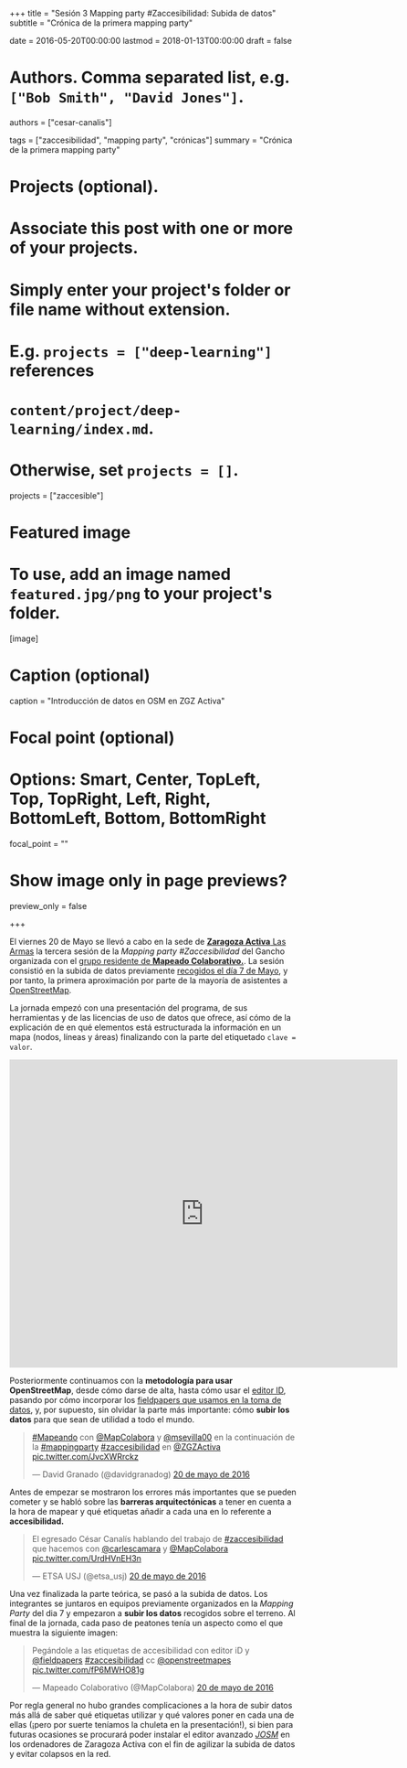 +++
title = "Sesión 3 Mapping party #Zaccesibilidad: Subida de datos"
subtitle = "Crónica de la primera mapping party"

date = 2016-05-20T00:00:00
lastmod = 2018-01-13T00:00:00
draft = false

# Authors. Comma separated list, e.g. `["Bob Smith", "David Jones"]`.
authors = ["cesar-canalis"]

tags = ["zaccesibilidad", "mapping party", "crónicas"]
summary = "Crónica de la primera mapping party"

# Projects (optional).
#   Associate this post with one or more of your projects.
#   Simply enter your project's folder or file name without extension.
#   E.g. `projects = ["deep-learning"]` references
#   `content/project/deep-learning/index.md`.
#   Otherwise, set `projects = []`.
projects = ["zaccesible"]

# Featured image
# To use, add an image named `featured.jpg/png` to your project's folder.
[image]
  # Caption (optional)
  caption = "Introducción de datos en OSM en ZGZ Activa"

  # Focal point (optional)
  # Options: Smart, Center, TopLeft, Top, TopRight, Left, Right, BottomLeft, Bottom, BottomRight
  focal_point = ""

  # Show image only in page previews?
  preview_only = false

+++

El viernes 20 de Mayo se llevó a cabo en la sede de [**Zaragoza Activa** Las Armas](http://www.openstreetmap.org/node/2353638893) la tercera sesión de la *Mapping party #Zaccesibilidad* del Gancho organizada con el [grupo residente de **Mapeado Colaborativo.**](/blog/2016/04/07/mapeado-colaborativo-zac.html). La sesión consistió en la subida de datos previamente [recogidos el día 7 de Mayo](/blog/2016/05/07/sesion-2-mapeado-colaborativo.html), y por tanto, la primera aproximación por parte de la mayoría de asistentes a [OpenStreetMap](http://openstreetmap.org).

La jornada empezó con una presentación del programa, de sus herramientas y de las licencias de uso de datos que ofrece, así cómo de la explicación de en qué elementos está estructurada la información en un mapa (nodos, líneas y áreas) finalizando con la parte del etiquetado  `clave = valor`.

<iframe src="https://docs.google.com/presentation/d/1fNkMubr5i3Smd2FoQPXXwhr8ZcG_9I_qPNKoyBx0NzA/embed?start=false&loop=false&delayms=3000" frameborder="0" width="680" height="539" allowfullscreen="true" mozallowfullscreen="true" webkitallowfullscreen="true"></iframe>

Posteriormente continuamos con la **metodología para usar OpenStreetMap**, desde cómo darse de alta, hasta cómo usar el [editor ID](https://wiki.openstreetmap.org/wiki/ID), pasando por cómo incorporar   los [fieldpapers que usamos en la toma de datos](http://fieldpapers.org/atlases/3mn0q95z), y, por supuesto, sin olvidar la parte más importante: cómo **subir los datos** para que sean de utilidad a todo el mundo.

<blockquote class="twitter-tweet" data-lang="es" data-width="550"><p lang="es" dir="ltr"><a href="https://twitter.com/hashtag/Mapeando?src=hash">#Mapeando</a> con <a href="https://twitter.com/MapColabora">@MapColabora</a> y <a href="https://twitter.com/msevilla00">@msevilla00</a> en la continuación de la <a href="https://twitter.com/hashtag/mappingparty?src=hash">#mappingparty</a> <a href="https://twitter.com/hashtag/zaccesibilidad?src=hash">#zaccesibilidad</a> en <a href="https://twitter.com/ZGZActiva">@ZGZActiva</a> <a href="https://t.co/JvcXWRrckz">pic.twitter.com/JvcXWRrckz</a></p>&mdash; David Granado (@davidgranadog) <a href="https://twitter.com/davidgranadog/status/733591340257185792">20 de mayo de 2016</a></blockquote>
<script async src="//platform.twitter.com/widgets.js" charset="utf-8"></script>

Antes de empezar se mostraron los errores más importantes que se pueden cometer y se habló sobre las **barreras arquitectónicas** a tener en cuenta a la hora de mapear y qué etiquetas añadir a cada una en lo referente a **accesibilidad.**

<blockquote class="twitter-tweet" data-lang="es" data-width="550"><p lang="es" dir="ltr">El egresado César Canalís hablando del trabajo de <a href="https://twitter.com/hashtag/zaccesibilidad?src=hash">#zaccesibilidad</a> que hacemos con <a href="https://twitter.com/carlescamara">@carlescamara</a> y <a href="https://twitter.com/MapColabora">@MapColabora</a> <a href="https://t.co/UrdHVnEH3n">pic.twitter.com/UrdHVnEH3n</a></p>&mdash; ETSA USJ (@etsa_usj) <a href="https://twitter.com/etsa_usj/status/733601045415239680">20 de mayo de 2016</a></blockquote>
<script async src="//platform.twitter.com/widgets.js" charset="utf-8"></script>

Una vez finalizada la parte teórica, se pasó a la subida de datos. Los integrantes se juntaros en equipos previamente organizados en la *Mapping Party* del dia 7 y empezaron a **subir los datos** recogidos sobre el terreno. Al final de la jornada, cada paso de peatones tenía un aspecto como el que muestra la siguiente imagen:

<blockquote class="twitter-tweet" data-lang="es" data-width="550"><p lang="es" dir="ltr">Pegándole a las etiquetas de accesibilidad con editor iD y <a href="https://twitter.com/fieldpapers">@fieldpapers</a>  <a href="https://twitter.com/hashtag/zaccesibilidad?src=hash">#zaccesibilidad</a> cc <a href="https://twitter.com/openstreetmapes">@openstreetmapes</a> <a href="https://t.co/fP6MWHO81g">pic.twitter.com/fP6MWHO81g</a></p>&mdash; Mapeado Colaborativo (@MapColabora) <a href="https://twitter.com/MapColabora/status/733623429673410561">20 de mayo de 2016</a></blockquote>
<script async src="//platform.twitter.com/widgets.js" charset="utf-8"></script>

Por regla general no hubo grandes complicaciones a la hora de subir datos más allá de saber qué etiquetas utilizar y qué valores poner en cada una de ellas (¡pero por suerte teníamos la chuleta en la presentación!), si bien para futuras ocasiones se procurará poder instalar el editor avanzado [*JOSM*](http://josm.openstreetmap.de/) en los ordenadores de Zaragoza Activa con el fin de agilizar la subida de datos y evitar colapsos en la red.
